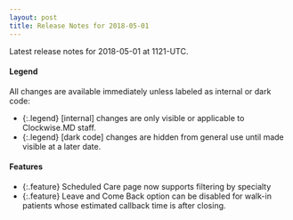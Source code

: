 ```yaml
---
layout: post
title: Release Notes for 2018-05-01
---
```


Latest release notes for 2018-05-01 at 1121-UTC.

<div class='legend' markdown='1'>

#### Legend

All changes are available immediately unless labeled as internal or dark code:

- {:.legend} [internal] changes are only visible or applicable to Clockwise.MD staff.
- {:.legend} [dark code] changes are hidden from general use until made visible at a later date.

</div>

<div class='features' markdown='1'>

#### Features

- {:.feature} Scheduled Care page now supports filtering by specialty
- {:.feature} Leave and Come Back option can be disabled for walk-in patients whose estimated callback time is after closing.

</div>

